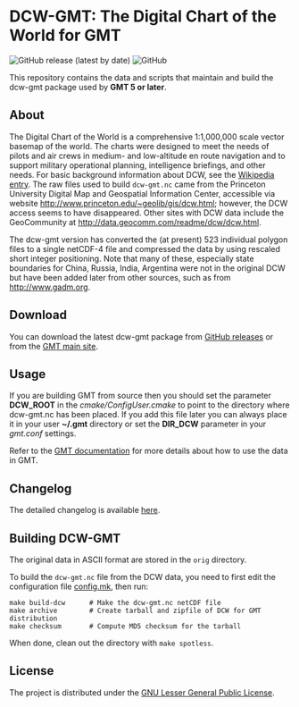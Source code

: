 # DCW-GMT: The Digital Chart of the World for GMT

![GitHub release (latest by date)](https://img.shields.io/github/v/release/GenericMappingTools/dcw-gmt)
![GitHub](https://img.shields.io/github/license/GenericMappingTools/dcw-gmt)

This repository contains the data and scripts that maintain and build
the dcw-gmt package used by **GMT 5 or later**.

## About

The Digital Chart of the World is a comprehensive 1:1,000,000 scale
vector basemap of the world. The charts were designed to meet the needs
of pilots and air crews in medium- and low-altitude en route navigation
and to support military operational planning, intelligence briefings,
and other needs. For basic background information about DCW, see the
[Wikipedia entry](http://en.wikipedia.org/wiki/Digital_Chart_of_the_World).
The raw files used to build `dcw-gmt.nc` came from the Princeton University
Digital Map and Geospatial Information Center, accessible via website
http://www.princeton.edu/~geolib/gis/dcw.html; however, the DCW access
seems to have disappeared.  Other sites with DCW data include the GeoCommunity
at http://data.geocomm.com/readme/dcw/dcw.html.

The dcw-gmt version has converted the (at present) 523 individual
polygon files to a single netCDF-4 file and compressed the data by
using rescaled short integer positioning. Note that many of these,
especially state boundaries for China, Russia, India, Argentina were
not in the original DCW but have been added later from other sources,
such as from http://www.gadm.org.

## Download

You can download the latest dcw-gmt package from
[GitHub releases](https://github.com/GenericMappingTools/dcw-gmt/releases)
or from the [GMT main site](https://www.generic-mapping-tools.org/download/).

## Usage

If you are building GMT from source then you should set the parameter
**DCW_ROOT** in the *cmake/ConfigUser.cmake* to point to the directory where
dcw-gmt.nc has been placed.  If you add this file later you can always
place it in your user **~/.gmt** directory or set the **DIR_DCW** parameter
in your *gmt.conf* settings.

Refer to the [GMT documentation](https://docs.generic-mapping-tools.org/latest/datasets/dcw.html) for more details about how to use the data in GMT.

## Changelog

The detailed changelog is available [here](ChangeLog).

## Building DCW-GMT

The original data in ASCII format are stored in the `orig` directory.

To build the `dcw-gmt.nc` file from the DCW data, you need to first edit the
configuration file [config.mk](config.mk), then run:

	make build-dcw		# Make the dcw-gmt.nc netCDF file
	make archive		# Create tarball and zipfile of DCW for GMT distribution
	make checksum		# Compute MD5 checksum for the tarball

When done, clean out the directory with `make spotless`.

## License

The project is distributed under the
[GNU Lesser General Public License](http://www.gnu.org/licenses/lgpl-3.0.html).
